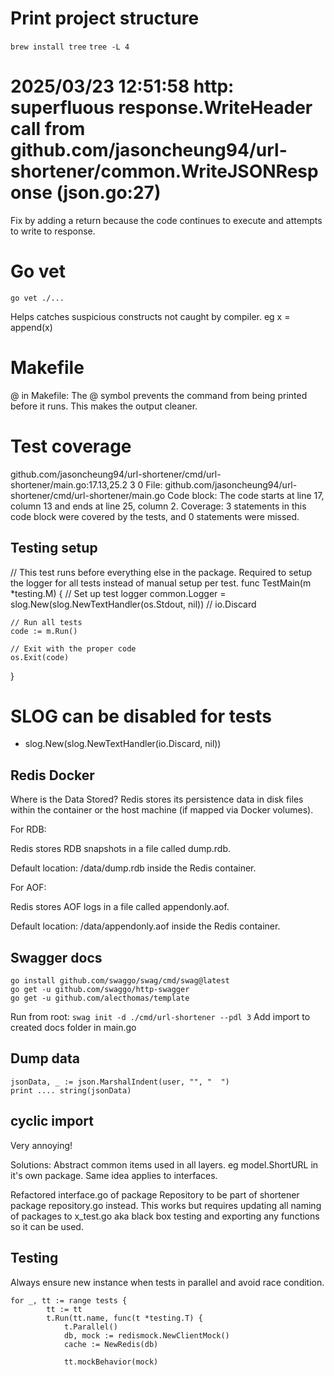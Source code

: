 # Print project structure

`brew install tree`
`tree -L 4`

# 2025/03/23 12:51:58 http: superfluous response.WriteHeader call from github.com/jasoncheung94/url-shortener/common.WriteJSONResponse (json.go:27)

Fix by adding a return because the code continues to execute and attempts to write to response.

# Go vet

`go vet ./...`

Helps catches suspicious constructs not caught by compiler. eg x = append(x)

# Makefile

@ in Makefile: The @ symbol prevents the command from being printed before it runs. This makes the output cleaner.

# Test coverage

github.com/jasoncheung94/url-shortener/cmd/url-shortener/main.go:17.13,25.2 3 0
File: github.com/jasoncheung94/url-shortener/cmd/url-shortener/main.go
Code block: The code starts at line 17, column 13 and ends at line 25, column 2.
Coverage: 3 statements in this code block were covered by the tests, and 0 statements were missed.

## Testing setup

// This test runs before everything else in the package. Required to setup the logger for all tests instead of manual setup per test.
func TestMain(m \*testing.M) {
// Set up test logger
common.Logger = slog.New(slog.NewTextHandler(os.Stdout, nil)) // io.Discard

    // Run all tests
    code := m.Run()

    // Exit with the proper code
    os.Exit(code)

}

# SLOG can be disabled for tests

- slog.New(slog.NewTextHandler(io.Discard, nil))

## Redis Docker

Where is the Data Stored?
Redis stores its persistence data in disk files within the container or the host machine (if mapped via Docker volumes).

For RDB:

Redis stores RDB snapshots in a file called dump.rdb.

Default location: /data/dump.rdb inside the Redis container.

For AOF:

Redis stores AOF logs in a file called appendonly.aof.

Default location: /data/appendonly.aof inside the Redis container.

## Swagger docs

```
go install github.com/swaggo/swag/cmd/swag@latest
go get -u github.com/swaggo/http-swagger
go get -u github.com/alecthomas/template
```

Run from root: `swag init -d ./cmd/url-shortener --pdl 3`
Add import to created docs folder in main.go

## Dump data

    jsonData, _ := json.MarshalIndent(user, "", "  ")
    print .... string(jsonData)

## cyclic import

Very annoying!

Solutions: Abstract common items used in all layers. eg model.ShortURL in it's own package.
Same idea applies to interfaces.

Refactored interface.go of package Repository to be part of shortener package repository.go instead. This works but requires updating all naming of packages to x_test.go aka black box testing and exporting any functions so it can be used.

## Testing

Always ensure new instance when tests in parallel and avoid race condition.

```
for _, tt := range tests {
		tt := tt
		t.Run(tt.name, func(t *testing.T) {
			t.Parallel()
			db, mock := redismock.NewClientMock()
			cache := NewRedis(db)

			tt.mockBehavior(mock)
```
